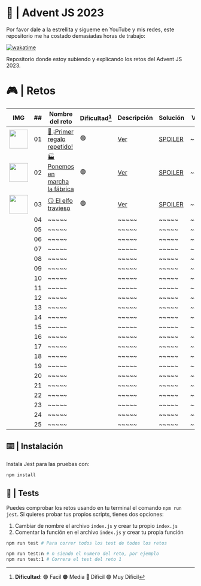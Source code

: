 # 🌟 | Advent JS 2023

Por favor dale a la estrellita y sígueme en YouTube y mis redes, este repositorio me ha costado demasiadas horas de trabajo:

[![wakatime](https://wakatime.com/badge/user/dfad5e3e-d673-48d4-a2d9-29c1c546ed80/project/018c25e2-b7d8-41bd-b08d-234b9e801de0.svg)](https://wakatime.com/badge/user/dfad5e3e-d673-48d4-a2d9-29c1c546ed80/project/018c25e2-b7d8-41bd-b08d-234b9e801de0)

Repositorio donde estoy subiendo y explicando los retos del Advent JS 2023.

# 🎮 | Retos

| IMG                                                                                              | ##  | Nombre del reto                                                           | Dificultad[^1] | Descripción                                                                        | Solución                                                                             | Video |
| ------------------------------------------------------------------------------------------------ | :-: | ------------------------------------------------------------------------- | -------------- | ---------------------------------------------------------------------------------- | ------------------------------------------------------------------------------------ | ----- |
| <img src="https://adventjs.dev/challenges-2023/1.png" width="50" style="object-fit: contain;" /> | 01  | [🎁 ¡Primer regalo repetido!](https://adventjs.dev/es/challenges/2023/1)     | 🟢             | [Ver](https://github.com/Achalogy/advent-js-2023/blob/main/retos/reto-1/README.md) | [SPOILER](https://github.com/Achalogy/advent-js-2023/blob/main/retos/reto-1/main.ts) | ~~~~~ |
| <img src="https://adventjs.dev/challenges-2023/2.png" width="50" style="object-fit: contain;" /> | 02  | [🏭 Ponemos en marcha la fábrica](https://adventjs.dev/es/challenges/2023/2) | 🟢             | [Ver](https://github.com/Achalogy/advent-js-2023/blob/main/retos/reto-2/README.md) | [SPOILER](https://github.com/Achalogy/advent-js-2023/blob/main/retos/reto-2/main.ts) | ~~~~~ |
| <img src="https://adventjs.dev/challenges-2023/3.png" width="50" style="object-fit: contain;" /> | 03  | [😏 El elfo travieso](https://adventjs.dev/es/challenges/2023/3)          | 🟢             | [Ver](https://github.com/Achalogy/advent-js-2023/blob/main/retos/reto-3/README.md) | [SPOILER](https://github.com/Achalogy/advent-js-2023/blob/main/retos/reto-3/main.ts) | ~~~~~ |
|                                                                                                  | 04  | ~~~~~                                                                     |                | ~~~~~                                                                              | ~~~~~                                                                                | ~~~~~ |
|                                                                                                  | 05  | ~~~~~                                                                     |                | ~~~~~                                                                              | ~~~~~                                                                                | ~~~~~ |
|                                                                                                  | 06  | ~~~~~                                                                     |                | ~~~~~                                                                              | ~~~~~                                                                                | ~~~~~ |
|                                                                                                  | 07  | ~~~~~                                                                     |                | ~~~~~                                                                              | ~~~~~                                                                                | ~~~~~ |
|                                                                                                  | 08  | ~~~~~                                                                     |                | ~~~~~                                                                              | ~~~~~                                                                                | ~~~~~ |
|                                                                                                  | 09  | ~~~~~                                                                     |                | ~~~~~                                                                              | ~~~~~                                                                                | ~~~~~ |
|                                                                                                  | 10  | ~~~~~                                                                     |                | ~~~~~                                                                              | ~~~~~                                                                                | ~~~~~ |
|                                                                                                  | 11  | ~~~~~                                                                     |                | ~~~~~                                                                              | ~~~~~                                                                                | ~~~~~ |
|                                                                                                  | 12  | ~~~~~                                                                     |                | ~~~~~                                                                              | ~~~~~                                                                                | ~~~~~ |
|                                                                                                  | 13  | ~~~~~                                                                     |                | ~~~~~                                                                              | ~~~~~                                                                                | ~~~~~ |
|                                                                                                  | 14  | ~~~~~                                                                     |                | ~~~~~                                                                              | ~~~~~                                                                                | ~~~~~ |
|                                                                                                  | 15  | ~~~~~                                                                     |                | ~~~~~                                                                              | ~~~~~                                                                                | ~~~~~ |
|                                                                                                  | 16  | ~~~~~                                                                     |                | ~~~~~                                                                              | ~~~~~                                                                                | ~~~~~ |
|                                                                                                  | 17  | ~~~~~                                                                     |                | ~~~~~                                                                              | ~~~~~                                                                                | ~~~~~ |
|                                                                                                  | 18  | ~~~~~                                                                     |                | ~~~~~                                                                              | ~~~~~                                                                                | ~~~~~ |
|                                                                                                  | 19  | ~~~~~                                                                     |                | ~~~~~                                                                              | ~~~~~                                                                                | ~~~~~ |
|                                                                                                  | 20  | ~~~~~                                                                     |                | ~~~~~                                                                              | ~~~~~                                                                                | ~~~~~ |
|                                                                                                  | 21  | ~~~~~                                                                     |                | ~~~~~                                                                              | ~~~~~                                                                                | ~~~~~ |
|                                                                                                  | 22  | ~~~~~                                                                     |                | ~~~~~                                                                              | ~~~~~                                                                                | ~~~~~ |
|                                                                                                  | 23  | ~~~~~                                                                     |                | ~~~~~                                                                              | ~~~~~                                                                                | ~~~~~ |
|                                                                                                  | 24  | ~~~~~                                                                     |                | ~~~~~                                                                              | ~~~~~                                                                                | ~~~~~ |
|                                                                                                  | 25  | ~~~~~                                                                     |                | ~~~~~                                                                              | ~~~~~                                                                                | ~~~~~ |

[^1]: **Dificultad**: 🟢 Facil 🟠 Media 🔴 Dificil 🟣 Muy Dificil

## ⌨️ | Instalación

Instala Jest para las pruebas con:

`npm install`

## 🧪 | Tests

Puedes comprobar los retos usando en tu terminal el comando `npm run jest`.
Si quieres probar tus propios scripts, tienes dos opciones:

1. Cambiar de nombre el archivo `index.js` y crear tu propio `index.js`
2. Comentar la función en el archivo `index.js` y crear tu propia función

```bash
npm run test # Para correr todos los test de todos los retos

npm run test:n # n siendo el numero del reto, por ejemplo
npm run test:1 # Correra el test del reto 1
```
